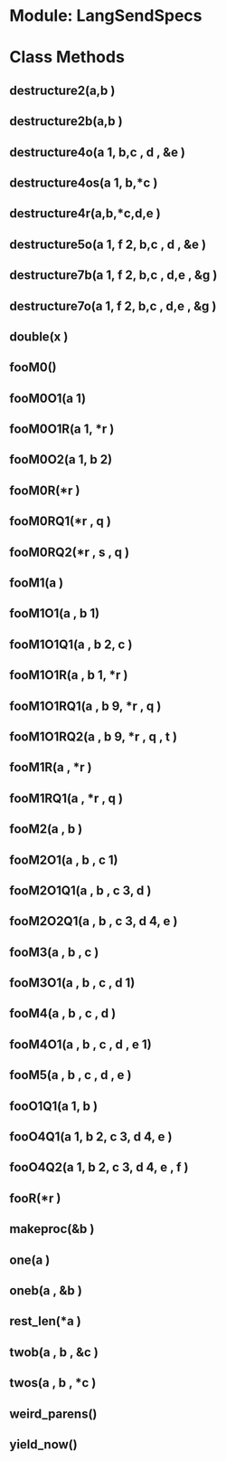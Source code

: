 # Module: LangSendSpecs
    



# Class Methods
## destructure2(a,b ) [](#method-c-destructure2)
## destructure2b(a,b ) [](#method-c-destructure2b)
## destructure4o(a 1, b,c , d , &e ) [](#method-c-destructure4o)
## destructure4os(a 1, b,*c ) [](#method-c-destructure4os)
## destructure4r(a,b,*c,d,e ) [](#method-c-destructure4r)
## destructure5o(a 1, f 2, b,c , d , &e ) [](#method-c-destructure5o)
## destructure7b(a 1, f 2, b,c , d,e , &g ) [](#method-c-destructure7b)
## destructure7o(a 1, f 2, b,c , d,e , &g ) [](#method-c-destructure7o)
## double(x ) [](#method-c-double)
## fooM0() [](#method-c-fooM0)
## fooM0O1(a 1) [](#method-c-fooM0O1)
## fooM0O1R(a 1, *r ) [](#method-c-fooM0O1R)
## fooM0O2(a 1, b 2) [](#method-c-fooM0O2)
## fooM0R(*r ) [](#method-c-fooM0R)
## fooM0RQ1(*r , q ) [](#method-c-fooM0RQ1)
## fooM0RQ2(*r , s , q ) [](#method-c-fooM0RQ2)
## fooM1(a ) [](#method-c-fooM1)
## fooM1O1(a , b 1) [](#method-c-fooM1O1)
## fooM1O1Q1(a , b 2, c ) [](#method-c-fooM1O1Q1)
## fooM1O1R(a , b 1, *r ) [](#method-c-fooM1O1R)
## fooM1O1RQ1(a , b 9, *r , q ) [](#method-c-fooM1O1RQ1)
## fooM1O1RQ2(a , b 9, *r , q , t ) [](#method-c-fooM1O1RQ2)
## fooM1R(a , *r ) [](#method-c-fooM1R)
## fooM1RQ1(a , *r , q ) [](#method-c-fooM1RQ1)
## fooM2(a , b ) [](#method-c-fooM2)
## fooM2O1(a , b , c 1) [](#method-c-fooM2O1)
## fooM2O1Q1(a , b , c 3, d ) [](#method-c-fooM2O1Q1)
## fooM2O2Q1(a , b , c 3, d 4, e ) [](#method-c-fooM2O2Q1)
## fooM3(a , b , c ) [](#method-c-fooM3)
## fooM3O1(a , b , c , d 1) [](#method-c-fooM3O1)
## fooM4(a , b , c , d ) [](#method-c-fooM4)
## fooM4O1(a , b , c , d , e 1) [](#method-c-fooM4O1)
## fooM5(a , b , c , d , e ) [](#method-c-fooM5)
## fooO1Q1(a 1, b ) [](#method-c-fooO1Q1)
## fooO4Q1(a 1, b 2, c 3, d 4, e ) [](#method-c-fooO4Q1)
## fooO4Q2(a 1, b 2, c 3, d 4, e , f ) [](#method-c-fooO4Q2)
## fooR(*r ) [](#method-c-fooR)
## makeproc(&b ) [](#method-c-makeproc)
## one(a ) [](#method-c-one)
## oneb(a , &b ) [](#method-c-oneb)
## rest_len(*a ) [](#method-c-rest_len)
## twob(a , b , &c ) [](#method-c-twob)
## twos(a , b , *c ) [](#method-c-twos)
## weird_parens() [](#method-c-weird_parens)
## yield_now() [](#method-c-yield_now)


